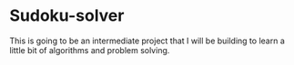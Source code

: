 # Sudoku-solver
This is going to be an intermediate project that I will be building to learn a little bit of algorithms and problem solving.